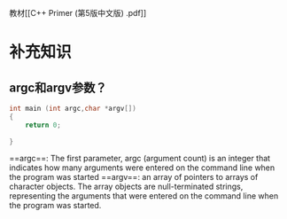 教材[[C++ Primer (第5版中文版) .pdf]]

# 补充知识

## argc和argv参数？
~~~c++
int main (int argc,char *argv[])
{
	return 0;
	
}
~~~

==argc==:
	The first parameter, argc (argument count) is an integer that indicates how many arguments were entered on the command line when the program was started
==argv==:
	an array of pointers to arrays of character objects. The array objects are null-terminated strings, representing the arguments that were entered on the command line when the program was started.

